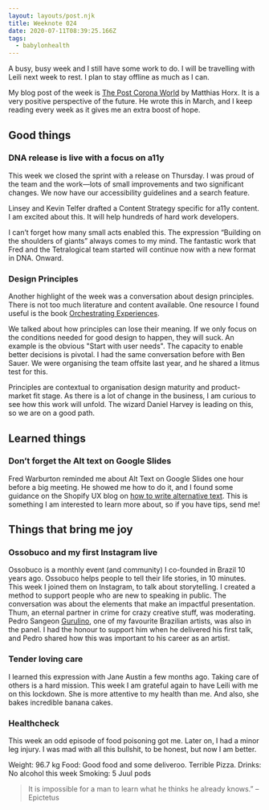 ```yaml
---
layout: layouts/post.njk
title: Weeknote 024
date: 2020-07-11T08:39:25.166Z
tags:
  - babylonhealth
---
```

A busy, busy week and I still have some work to do. I will be travelling with Leili next week to rest. I plan to stay offline as much as I can.

My blog post of the week is [The Post Corona World](https://www.horx.com/en/48-the-post-corona-world) by Matthias Horx. It is a very positive perspective of the future. He wrote this in March, and I keep reading every week as it gives me an extra boost of hope.

## Good things

### DNA release is live with a focus on a11y

This week we closed the sprint with a release on Thursday. I was proud of the team and the work—lots of small improvements and two significant changes. We now have our accessibility guidelines and a search feature.

Linsey and Kevin Telfer drafted a Content Strategy specific for a11y content. I am excited about this. It will help hundreds of hard work developers.

I can’t forget how many small acts enabled this. The expression “Building on the shoulders of giants” always comes to my mind. The fantastic work that Fred and the Tetralogical team started will continue now with a new format in DNA. Onward.

### Design Principles

Another highlight of the week was a conversation about design principles. There is not too much literature and content available. One resource I found useful is the book [Orchestrating Experiences](https://uxmag.com/articles/orchestrating-experiences).

We talked about how principles can lose their meaning. If we only focus on the conditions needed for good design to happen, they will suck. An example is the obvious "Start with user needs". The capacity to enable better decisions is pivotal. I had the same conversation before with Ben Sauer. We were organising the team offsite last year, and he shared a litmus test for this.

Principles are contextual to organisation design maturity and product-market fit stage. As there is a lot of change in the business, I am curious to see how this work will unfold. The wizard Daniel Harvey is leading on this, so we are on a good path. 

## Learned things

### Don’t forget the Alt text on Google Slides

Fred Warburton reminded me about Alt Text on Google Slides one hour before a big meeting. He showed me how to do it, and I found some guidance on the Shopify UX blog on [how to write alternative text](https://ux.shopify.com/considerations-when-writing-alt-text-a9c1985a8204). This is something I am interested to learn more about, so if you have tips, send me!

## Things that bring me joy

### Ossobuco and my first Instagram live

Ossobuco is a monthly event (and community) I co-founded in Brazil 10 years ago. Ossobuco helps people to tell their life stories, in 10 minutes. This week I joined them on Instagram, to talk about storytelling. I created a method to support people who are new to speaking in public. The conversation was about the elements that make an impactful presentation. Thum, an eternal partner in crime for crazy creative stuff, was moderating. Pedro Sangeon [Gurulino](https://www.instagram.com/gurulino/?hl=en), one of my favourite Brazilian artists, was also in the panel. I had the honour to support him when he delivered his first talk, and Pedro shared how this was important to his career as an artist.

### Tender loving care

I learned this expression with Jane Austin a few months ago. Taking care of others is a hard mission. This week I am grateful again to have Leili with me on this lockdown. She is more attentive to my health than me. And also, she bakes incredible banana cakes. 

### Healthcheck

This week an odd episode of food poisoning got me. Later on, I had a minor leg injury. I was mad with all this bullshit, to be honest, but now I am better.

Weight: 96.7 kg
Food: Good food and some deliveroo. Terrible Pizza.
Drinks: No alcohol this week
Smoking: 5 Juul pods

>It is impossible for a man to learn what he thinks he already knows.” – Epictetus

